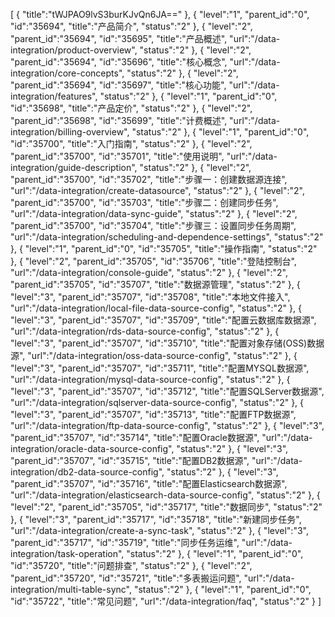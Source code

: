 [
	{
		"title":"tWJPAO9lvS3burKJvQn6JA=="
	},
	{
		"level":"1",
		"parent_id":"0",
		"id":"35694",
		"title":"产品简介",
		"status":"2"
	},
	{
		"level":"2",
		"parent_id":"35694",
		"id":"35695",
		"title":"产品概述",
		"url":"/data-integration/product-overview",
		"status":"2"
	},
	{
		"level":"2",
		"parent_id":"35694",
		"id":"35696",
		"title":"核心概念",
		"url":"/data-integration/core-concepts",
		"status":"2"
	},
	{
		"level":"2",
		"parent_id":"35694",
		"id":"35697",
		"title":"核心功能",
		"url":"/data-integration/features",
		"status":"2"
	},
	{
		"level":"1",
		"parent_id":"0",
		"id":"35698",
		"title":"产品定价",
		"status":"2"
	},
	{
		"level":"2",
		"parent_id":"35698",
		"id":"35699",
		"title":"计费概述",
		"url":"/data-integration/billing-overview",
		"status":"2"
	},
	{
		"level":"1",
		"parent_id":"0",
		"id":"35700",
		"title":"入门指南",
		"status":"2"
	},
	{
		"level":"2",
		"parent_id":"35700",
		"id":"35701",
		"title":"使用说明",
		"url":"/data-integration/guide-description",
		"status":"2"
	},
	{
		"level":"2",
		"parent_id":"35700",
		"id":"35702",
		"title":"步骤一：创建数据源连接",
		"url":"/data-integration/create-datasource",
		"status":"2"
	},
	{
		"level":"2",
		"parent_id":"35700",
		"id":"35703",
		"title":"步骤二：创建同步任务",
		"url":"/data-integration/data-sync-guide",
		"status":"2"
	},
	{
		"level":"2",
		"parent_id":"35700",
		"id":"35704",
		"title":"步骤三：设置同步任务周期",
		"url":"/data-integration/scheduling-and-dependence-settings",
		"status":"2"
	},
	{
		"level":"1",
		"parent_id":"0",
		"id":"35705",
		"title":"操作指南",
		"status":"2"
	},
	{
		"level":"2",
		"parent_id":"35705",
		"id":"35706",
		"title":"登陆控制台",
		"url":"/data-integration/console-guide",
		"status":"2"
	},
	{
		"level":"2",
		"parent_id":"35705",
		"id":"35707",
		"title":"数据源管理",
		"status":"2"
	},
	{
		"level":"3",
		"parent_id":"35707",
		"id":"35708",
		"title":"本地文件接入",
		"url":"/data-integration/local-file-data-source-config",
		"status":"2"
	},
	{
		"level":"3",
		"parent_id":"35707",
		"id":"35709",
		"title":"配置云数据库数据源",
		"url":"/data-integration/rds-data-source-config",
		"status":"2"
	},
	{
		"level":"3",
		"parent_id":"35707",
		"id":"35710",
		"title":"配置对象存储(OSS)数据源",
		"url":"/data-integration/oss-data-source-config",
		"status":"2"
	},
	{
		"level":"3",
		"parent_id":"35707",
		"id":"35711",
		"title":"配置MYSQL数据源",
		"url":"/data-integration/mysql-data-source-config",
		"status":"2"
	},
	{
		"level":"3",
		"parent_id":"35707",
		"id":"35712",
		"title":"配置SQLServer数据源",
		"url":"/data-integration/sqlserver-data-source-config",
		"status":"2"
	},
	{
		"level":"3",
		"parent_id":"35707",
		"id":"35713",
		"title":"配置FTP数据源",
		"url":"/data-integration/ftp-data-source-config",
		"status":"2"
	},
	{
		"level":"3",
		"parent_id":"35707",
		"id":"35714",
		"title":"配置Oracle数据源",
		"url":"/data-integration/oracle-data-source-config",
		"status":"2"
	},
	{
		"level":"3",
		"parent_id":"35707",
		"id":"35715",
		"title":"配置DB2数据源",
		"url":"/data-integration/db2-data-source-config",
		"status":"2"
	},
	{
		"level":"3",
		"parent_id":"35707",
		"id":"35716",
		"title":"配置Elasticsearch数据源",
		"url":"/data-integration/elasticsearch-data-source-config",
		"status":"2"
	},
	{
		"level":"2",
		"parent_id":"35705",
		"id":"35717",
		"title":"数据同步",
		"status":"2"
	},
	{
		"level":"3",
		"parent_id":"35717",
		"id":"35718",
		"title":"新建同步任务",
		"url":"/data-integration/create-a-sync-task",
		"status":"2"
	},
	{
		"level":"3",
		"parent_id":"35717",
		"id":"35719",
		"title":"同步任务运维",
		"url":"/data-integration/task-operation",
		"status":"2"
	},
	{
		"level":"1",
		"parent_id":"0",
		"id":"35720",
		"title":"问题排查",
		"status":"2"
	},
	{
		"level":"2",
		"parent_id":"35720",
		"id":"35721",
		"title":"多表搬运问题",
		"url":"/data-integration/multi-table-sync",
		"status":"2"
	},
	{
		"level":"1",
		"parent_id":"0",
		"id":"35722",
		"title":"常见问题",
		"url":"/data-integration/faq",
		"status":"2"
	}
]